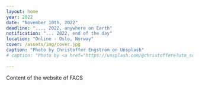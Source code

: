 ```yaml
---
layout: home
year: 2022
date: "November 10th, 2022"
deadline: "..., 2022, anywhere on Earth"
notification: "... 2022, end of the day"
location: "Online - Oslo, Norway"
cover: /assets/img/cover.jpg
caption: "Photo by Christoffer Engstrom on Unsplash"
# caption: "Photo by <a href="https://unsplash.com/@christoffere?utm_source=unsplash&utm_medium=referral&utm_content=creditCopyText">Christoffer Engström</a> on <a href="https://unsplash.com/s/photos/oslo?utm_source=unsplash&utm_medium=referral&utm_content=creditCopyText">Unsplash</a>"
  
---
```


Content of the website of FACS
